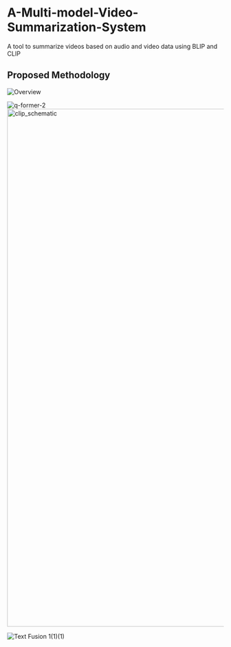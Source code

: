 # A-Multi-model-Video-Summarization-System
A tool to summarize videos based on audio and video data using BLIP and CLIP

## Proposed Methodology
![Overview](https://github.com/psairammohan/A-Multi-model-Video-Summarization-System/assets/77541371/ac438d2b-3664-4a02-82e8-b615a90e9237)

![q-former-2](https://github.com/psairammohan/A-Multi-model-Video-Summarization-System/assets/77541371/f2593cc1-4c62-44a5-b18e-bcc4449bef49)
<img width="1205" alt="clip_schematic" src="https://github.com/psairammohan/A-Multi-model-Video-Summarization-System/assets/77541371/5e574a1d-2013-43c0-8af1-e7f19f044607">


![Text Fusion 1(1)(1)](https://github.com/psairammohan/A-Multi-model-Video-Summarization-System/assets/77541371/77ef714e-e242-4f4e-94c5-56a51ad06928)
